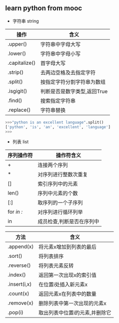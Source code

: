 ## learn python from mooc
* 字符串 string

|          操作         |          含义             |
|-----------------------|--------------------------| 
| <string>.upper()      | 字符串中字母大写           |
| <string>.lower()      | 字符串中字母小写           |
| <string>.capitalize() | 首字母大写                 |
| <string>.strip()      | 去两边空格及去指定字符      |
| <string>.split()      | 按指定字符分割字符串为数组  |
| <string>.isgigit()    | 判断是否是数字类型,返回True |
| <string>.find()       | 搜索指定字符串             |
| <string>.replace()    | 字符串替换                 |

```python
>>>"python is an excellent language".split()
['python', 'is', 'an', 'excellent', 'language']
>>>
```

* 列表 list

|    序列操作符          |          操作符含义          |
|-----------------------|------------------------------| 
| <seq> + <seq>         | 连接两个序列                  |
| <seq> * <int>         | 对序列进行整数次重复          |
| <seq>[<int>]          | 索引序列中的元素              |
| len(<seq>)            | 序列中元素的个数              |
| <seq>[<int>:<int>]    | 取序列的一个子序列            |
| for <var> in <seq> :  | 对序列进行循环列举            |
| <expr> in <seq>       | 成员检查,判断<expr>是否在序列中|

|          方法         |          含义               |
|-----------------------|-----------------------------| 
| <list>.append(x)       | 将元素x增加到列表的最后      |
| <list>.sort()         | 将列表排序                   |
| <list>.reverse()      | 将列表元素反转               |
| <list>.index()        | 返回第一次出现x的索引值       |
| <list>.insert(i,x)    | 在位置i处插入新元素x          |
| <list>.count(x)       | 返回元素x在列表中的数量       |
| <list>.remove(x)      | 删除列表中第一次出现的元素x    |
| <list>.pop(i)         | 取出列表中位置i的元素,并删除它 |
